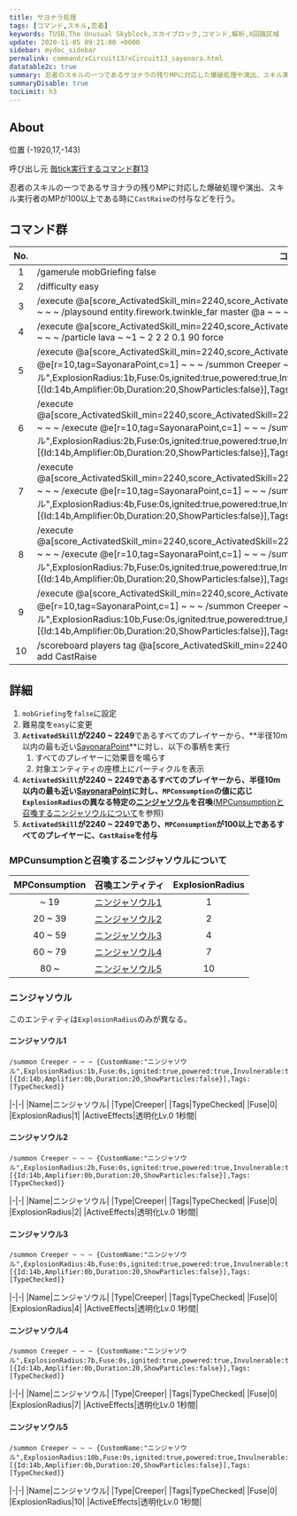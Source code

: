 ```yaml
---
title: サヨナラ処理
tags: [コマンド,スキル,忍者]
keywords: TUSB,The Unusual Skyblock,スカイブロック,コマンド,解析,X回路区域
update: 2020-11-05 09:21:00 +0000
sidebar: mydoc_sidebar
permalink: command/xCircuit13/xCircuit13_sayonara.html
datatable2c: true
summary: 忍者のスキルの一つであるサヨナラの残りMPに対応した爆破処理や演出、スキル実行者のMPが100以上である時にCastRaiseの付与などを行う。
summaryDisable: true
tocLimit: h3
---
```


## About

<span class="tagYellow">位置</span> (-1920,17,-143)

<span class="tagBlack">呼び出し元</span> [毎tick実行するコマンド群13]({{site.baseurl}}/command/xCircuit13/xCircuit13_command.html)

忍者のスキルの一つであるサヨナラの残りMPに対応した爆破処理や演出、スキル実行者のMPが100以上である時に`CastRaise`の付与などを行う。

## コマンド群

<div class="datatable2c-begin"></div>

|No.|コマンド|
|:-:|-|
|1|/gamerule mobGriefing false|
|2|/difficulty easy|
|3|/execute @a[score_ActivatedSkill_min=2240,score_ActivatedSkill=2249] ~ ~ ~ /execute @e[r=10,tag=SayonaraPoint,c=1] ~ ~ ~ /playsound entity.firework.twinkle_far master @a ~ ~ ~ 3 0.5 0.1|
|4|/execute @a[score_ActivatedSkill_min=2240,score_ActivatedSkill=2249] ~ ~ ~ /execute @e[r=10,tag=SayonaraPoint,c=1] ~ ~ ~ /particle lava ~ ~1 ~ 2 2 2 0.1 90 force|
|5|/execute @a[score_ActivatedSkill_min=2240,score_ActivatedSkill=2249,score_MPConsumption=19] ~ ~ ~ /execute @e[r=10,tag=SayonaraPoint,c=1] ~ ~ ~ /summon Creeper ~ ~ ~ {CustomName:"ニンジャソウル",ExplosionRadius:1b,Fuse:0s,ignited:true,powered:true,Invulnerable:true,NoAI:true,ActiveEffects:[{Id:14b,Amplifier:0b,Duration:20,ShowParticles:false}],Tags:[TypeChecked]}|
|6|/execute @a[score_ActivatedSkill_min=2240,score_ActivatedSkill=2249,score_MPConsumption_min=20,score_MPConsumption=39] ~ ~ ~ /execute @e[r=10,tag=SayonaraPoint,c=1] ~ ~ ~ /summon Creeper ~ ~ ~ {CustomName:"ニンジャソウル",ExplosionRadius:2b,Fuse:0s,ignited:true,powered:true,Invulnerable:true,NoAI:true,ActiveEffects:[{Id:14b,Amplifier:0b,Duration:20,ShowParticles:false}],Tags:[TypeChecked]}|
|7|/execute @a[score_ActivatedSkill_min=2240,score_ActivatedSkill=2249,score_MPConsumption_min=40,score_MPConsumption=59] ~ ~ ~ /execute @e[r=10,tag=SayonaraPoint,c=1] ~ ~ ~ /summon Creeper ~ ~ ~ {CustomName:"ニンジャソウル",ExplosionRadius:4b,Fuse:0s,ignited:true,powered:true,Invulnerable:true,NoAI:true,ActiveEffects:[{Id:14b,Amplifier:0b,Duration:20,ShowParticles:false}],Tags:[TypeChecked]}|
|8|/execute @a[score_ActivatedSkill_min=2240,score_ActivatedSkill=2249,score_MPConsumption_min=60,score_MPConsumption=79] ~ ~ ~ /execute @e[r=10,tag=SayonaraPoint,c=1] ~ ~ ~ /summon Creeper ~ ~ ~ {CustomName:"ニンジャソウル",ExplosionRadius:7b,Fuse:0s,ignited:true,powered:true,Invulnerable:true,NoAI:true,ActiveEffects:[{Id:14b,Amplifier:0b,Duration:20,ShowParticles:false}],Tags:[TypeChecked]}|
|9|/execute @a[score_ActivatedSkill_min=2240,score_ActivatedSkill=2249,score_MPConsumption_min=80] ~ ~ ~ /execute @e[r=10,tag=SayonaraPoint,c=1] ~ ~ ~ /summon Creeper ~ ~ ~ {CustomName:"ニンジャソウル",ExplosionRadius:10b,Fuse:0s,ignited:true,powered:true,Invulnerable:true,NoAI:true,ActiveEffects:[{Id:14b,Amplifier:0b,Duration:20,ShowParticles:false}],Tags:[TypeChecked]}|
|10|/scoreboard players tag @a[score_ActivatedSkill_min=2240,score_ActivatedSkill=2249,score_MPConsumption_min=100] add CastRaise|

<div class="datatable2c-end"></div>

## 詳細

1. `mobGriefing`を`false`に設定
2. 難易度を`easy`に変更
3. **`ActivatedSkill`が2240 ~ 2249**であるすべてのプレイヤーから、**半径10m以内の最も近い[SayonaraPoint]({{site.baseurl}}/entity/entity_entity.html#sayonarapoint)**に対し、以下の事柄を実行
   1. すべてのプレイヤーに効果音を鳴らす
   2. 対象エンティティの座標上にパーティクルを表示
4. **`ActivatedSkill`が2240 ~ 2249であるすべてのプレイヤーから、半径10m以内の最も近い[SayonaraPoint]({{site.baseurl}}/entity/entity_entity.html#sayonarapoint)に対し、`MPConsumption`の値に応じ`ExplosionRadius`の異なる特定の[ニンジャソウル](#ニンジャソウル)を召喚**([MPCunsumptionと召喚するニンジャソウルについて](#mpcunsumptionと召喚するニンジャソウルについて)を参照)
5. **`ActivatedSkill`が2240 ~ 2249であり、`MPConsumption`が100以上であるすべてのプレイヤーに、`CastRaise`を付与**

### MPCunsumptionと召喚するニンジャソウルについて

|MPConsumption|召喚エンティティ|ExplosionRadius|
|:-:|-|:-:|
|~ 19|[ニンジャソウル1](#ニンジャソウル1)|1|
|20 ~ 39|[ニンジャソウル2](#ニンジャソウル2)|2|
|40 ~ 59|[ニンジャソウル3](#ニンジャソウル3)|4|
|60 ~ 79|[ニンジャソウル4](#ニンジャソウル4)|7|
|80 ~ |[ニンジャソウル5](#ニンジャソウル5)|10|

### ニンジャソウル

このエンティティは`ExplosionRadius`のみが異なる。

#### ニンジャソウル1

```mcfunction
/summon Creeper ~ ~ ~ {CustomName:"ニンジャソウル",ExplosionRadius:1b,Fuse:0s,ignited:true,powered:true,Invulnerable:true,NoAI:true,ActiveEffects:[{Id:14b,Amplifier:0b,Duration:20,ShowParticles:false}],Tags:[TypeChecked]}
```

|-|-|
|Name|ニンジャソウル|
|Type|Creeper|
|Tags|TypeChecked|
|Fuse|0|
|ExplosionRadius|1|
|ActiveEffects|透明化Lv.0 1秒間|

#### ニンジャソウル2

```mcfunction
/summon Creeper ~ ~ ~ {CustomName:"ニンジャソウル",ExplosionRadius:2b,Fuse:0s,ignited:true,powered:true,Invulnerable:true,NoAI:true,ActiveEffects:[{Id:14b,Amplifier:0b,Duration:20,ShowParticles:false}],Tags:[TypeChecked]}
```

|-|-|
|Name|ニンジャソウル|
|Type|Creeper|
|Tags|TypeChecked|
|Fuse|0|
|ExplosionRadius|2|
|ActiveEffects|透明化Lv.0 1秒間|

#### ニンジャソウル3

```mcfunction
/summon Creeper ~ ~ ~ {CustomName:"ニンジャソウル",ExplosionRadius:4b,Fuse:0s,ignited:true,powered:true,Invulnerable:true,NoAI:true,ActiveEffects:[{Id:14b,Amplifier:0b,Duration:20,ShowParticles:false}],Tags:[TypeChecked]}
```

|-|-|
|Name|ニンジャソウル|
|Type|Creeper|
|Tags|TypeChecked|
|Fuse|0|
|ExplosionRadius|4|
|ActiveEffects|透明化Lv.0 1秒間|

#### ニンジャソウル4

```mcfunction
/summon Creeper ~ ~ ~ {CustomName:"ニンジャソウル",ExplosionRadius:7b,Fuse:0s,ignited:true,powered:true,Invulnerable:true,NoAI:true,ActiveEffects:[{Id:14b,Amplifier:0b,Duration:20,ShowParticles:false}],Tags:[TypeChecked]}
```

|-|-|
|Name|ニンジャソウル|
|Type|Creeper|
|Tags|TypeChecked|
|Fuse|0|
|ExplosionRadius|7|
|ActiveEffects|透明化Lv.0 1秒間|

#### ニンジャソウル5

```mcfunction
/summon Creeper ~ ~ ~ {CustomName:"ニンジャソウル",ExplosionRadius:10b,Fuse:0s,ignited:true,powered:true,Invulnerable:true,NoAI:true,ActiveEffects:[{Id:14b,Amplifier:0b,Duration:20,ShowParticles:false}],Tags:[TypeChecked]}
```

|-|-|
|Name|ニンジャソウル|
|Type|Creeper|
|Tags|TypeChecked|
|Fuse|0|
|ExplosionRadius|10|
|ActiveEffects|透明化Lv.0 1秒間|
